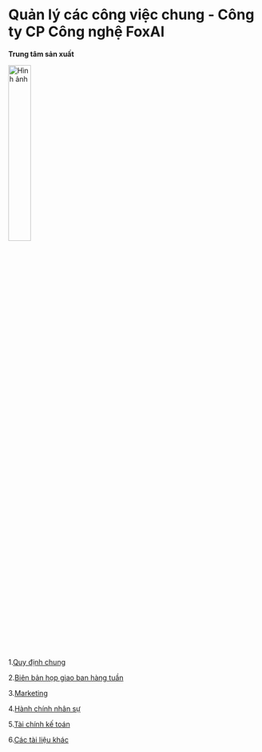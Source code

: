 # Quản lý các công việc chung - Công ty CP Công nghệ FoxAI
**Trung tâm sản xuất**

<img src="https://fox.ai.vn/wp-content/uploads/2024/07/Logo_Original-1.png" alt="Hình ảnh" width="30%" />

1.[Quy định chung](https://github.com/hoanglong8/FoxAI-Cong-viec-chung/blob/main/docs/Quy%20%C4%91%E1%BB%8Bnh%20chung.mdx)

2.[Biên bản họp giao ban hàng tuần](https://github.com/hoanglong8/FoxAI-Cong-viec-chung/tree/main/Bi%C3%AAn%20b%E1%BA%A3n%20h%E1%BB%8Dp)

3.[Marketing](https://github.com/hoanglong8/FoxAI-Cong-viec-chung/tree/main/Marketing)

4.[Hành chính nhân sự](https://github.com/hoanglong8/FoxAI-Cong-viec-chung/tree/main/Nh%C3%A2n%20s%E1%BB%B1)

5.[Tài chính kế toán](https://github.com/hoanglong8/FoxAI-Cong-viec-chung/tree/main/T%C3%A0i%20ch%C3%ADnh%20k%E1%BA%BF%20to%C3%A1n)

6.[Các tài liệu khác](https://github.com/hoanglong8/FoxAI-Cong-viec-chung/tree/main/docs)
